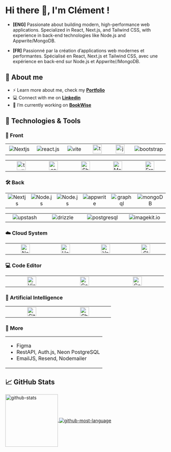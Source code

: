 <h1 align="left"> Hi there 👋, I'm Clément !</h1>

- **[ENG]** Passionate about building modern, high-performance web applications. Specialized in React, Next.js, and Tailwind CSS, with experience in back-end technologies like Node.js and Appwrite/MongoDB.

- **[FR]** Passionné par la création d’applications web modernes et performantes. Spécialisé en React, Next.js et Tailwind CSS, avec une expérience en back-end sur Node.js et Appwrite//MongoDB.

<h2 align="left">📖 About me</h2>

- ⚡ Learn more about me, check my **[Portfolio](https://cmadiot.vercel.app/)**
- 💻 Connect with me on **[Linkedin](https://www.linkedin.com/feed/)**
- 🔭 I’m currently working on **[BookWise](https://github.com/ClementMadiot/BookWise-nextjs-app)**

<h2 align="left">🔧 Technologies & Tools</h2>

<h3 align="left">🎨 Front</h3>

<table>
  <tr>
    <td align="center" width="150">
        <img src="https://img.shields.io/badge/next.js-000000?style=for-the-badge&logo=nextdotjs&logoColor=white" alt="Nextjs" />
    </td>
    <td align="center" width="150">
        <img src="https://img.shields.io/badge/-React_JS-black?style=for-the-badge&logoColor=white&logo=react&color=61DAFB" alt="react.js" />
    </td>
    <td align="center" width="150">
        <img src="https://img.shields.io/badge/-Vite-black?style=for-the-badge&logoColor=white&logo=vite&color=646CFF" alt="vite" />
    </td>
    <td align="center" width="150">
        <img src="https://img.shields.io/badge/-TypeScript-black?style=for-the-badge&logoColor=white&logo=typescript&color=3178C6" height="28px" alt="typescript" />
    </td>
    <td align="center" width="150">
       <img src="https://shields.io/badge/JavaScript-F7DF1E?logo=JavaScript&logoColor=000&style=flat-square" height="28px" alt="javascript" />
    </td>
    <td align="center" width="150">
        <img src="https://img.shields.io/badge/Bootstrap-563D7C?style=for-the-badge&logo=bootstrap&logoColor=white" alt="bootstrap"/>
    </td>
  </tr>
</table>
<table>
  <tr>
    <td align="center" width="150">
        <img src="https://img.shields.io/badge/-Tailwind_CSS-black?style=for-the-badge&logoColor=white&logo=tailwindcss&color=06B6D4" height="28px" alt="tailwindcss" />
    </td>
    <td align="center" width="150">
        <img src="https://img.shields.io/badge/Sass-CC6699?style=flat-square&logo=Sass&logoColor=white" height="28px" alt="sass" />
    </td>
    <td align="center" width="150">
        <img src="https://img.shields.io/badge/shadcn/ui-000000?style=for-the-badge&logo=shadcn/ui&logoColor=white" height="28px" alt="ShadCDN/UI" />
    </td>
    <td align="center" width="150">
        <img src="https://img.shields.io/badge/Material%20UI-007FFF?style=for-the-badge&logo=mui&logoColor=white" height="28px" alt="Material UI" />
    </td>
    <td align="center" width="150">
        <img src="https://img.shields.io/badge/framer_motion-ffca28?style=for-the-badge&logo=framer&logoColor=%23ffffff&color=%237178f6" height="28px" alt="Framer-motion" />
    </td>
    
  </tr>
</table>

<h3 align="left">🛠 Back</h3>
<table>
  <tr>
    <td align="center" width="150">
        <img src="https://img.shields.io/badge/next.js-000000?style=for-the-badge&logo=nextdotjs&logoColor=white" alt="Nextjs" />
    </td>
    <td align="center" width="150">
        <img src="https://img.shields.io/badge/node.js-339933?style=for-the-badge&logo=Node.js&logoColor=white" alt="Node.js" />
    </td>
    <td align="center" width="150">
        <img src="https://img.shields.io/badge/express.js-000000?style=for-the-badge&logo=express&logoColor=white" alt="Node.js" />
    </td>
        <td align="center" width="150">
<img src="https://img.shields.io/badge/-Appwrite-black?style=for-the-badge&logoColor=white&logo=appwrite&color=FD366E" alt="appwrite" />
    </td>
    <td align="center" width="150">
<img src="https://img.shields.io/badge/GraphQl-E10098?style=for-the-badge&logo=graphql&logoColor=white" alt="graphql" />
    </td>
            <td align="center" width="150">
<img src="https://img.shields.io/badge/-MongoDB-13aa52?style=for-the-badge&logo=mongodb&logoColor=white" alt="mongoDB" />
    </td>
  </tr>
</table>

<table>
  <tr>
    <td align="center" width="150">
        <img src="https://img.shields.io/badge/-Upstash-black?style=for-the-badge&logoColor=white&logo=upstash&color=00E9A3" alt="upstash" />
    </td>
    <td align="center" width="150">
        <img src="https://img.shields.io/badge/-Drizzle-black?style=for-the-badge&logoColor=green&logo=drizzle&color=000000" alt="drizzle" />
    </td>
    <td align="center" width="150">
        <img src="https://img.shields.io/badge/-PostgreSQL-black?style=for-the-badge&logoColor=white&logo=postgresql&color=4169E1" alt="postgresql" />
    </td>
    <td align="center" width="150">
        <img src="https://img.shields.io/badge/Imagekit.io-0450D5?style=for-the-badge&labelColor=0450D5" alt="imagekit.io" />
    </td>
  </tr>
</table>


  <h3 align="left">☁️ Cloud System</h3>
  <div>
    
  <table>
    <td align="center" width="150">
      <img src="https://img.shields.io/badge/Netlify-%23000000.svg?logo=netlify&logoColor=#00C7B7" height="28px" alt="Netlify" />
    </td>
    <td align="center" width="150">
      <img src="https://img.shields.io/badge/Hostinger-673DE6?logo=hostinger&logoColor=fff" height="28px" alt="Hostinger" />
    </td>
    <td align="center" width="150">
      <img src="https://img.shields.io/badge/Vercel-%23000000.svg?logo=vercel&logoColor=white" height="28px" alt="Vercel" />
    </td>
    <td align="center" width="150">
      <img src="https://img.shields.io/badge/Cloudflare-F38020?logo=Cloudflare&logoColor=white" height="28px" alt="Cloudflare" />
    </td>
  </table
  </div>

  <h3 align="left">💻 Code Editor</h3>
  <div>
  <table>
    <td align="center" width="150">
      <img src="https://custom-icon-badges.demolab.com/badge/Visual%20Studio%20Code-0078d7.svg?logo=vsc&logoColor=white" height="28px" alt="Visual Studio Code" />
    </td>
    <td align="center" width="150">
      <img src="https://img.shields.io/badge/CodePen-white?&logo=codepen&logoColor=black" height="28px" alt="CodePen" />
    </td>
    <td align="center" width="150">
      <img src="https://img.shields.io/badge/CodeSandbox-151515?logo=codesandbox&logoColor=fff" height="28px" alt="CodeSandbox" />
    </td>
  </table
  </div>
  

  <h3 align="left">🤖 Artificial Intelligence</h3>
   <div>
  <table>
    <td align="center" width="150">
      <img src="https://img.shields.io/badge/GitHub%20Copilot-000?logo=githubcopilot&logoColor=fff" height="28px" alt="GitHub Copilot" />
    </td>
    <td align="center" width="150">
      <img src="https://img.shields.io/badge/ChatGPT-74aa9c?logo=openai&logoColor=white" height="28px" alt="ChatGPT" />
    </td>
  </table
  </div>

  
<h3 align="left">📁 More</h3>
<table>
  <td>
    <ul>
      <li>Figma</li>
      <li>RestAPI, Auth.js, Neon PostgreSQL</li>
      <li>EmailJS, Resend, Nodemailer</li>
    </ul>
  </td>
</table>

<h2 align="left">📈 GitHub Stats</h2>

<a href="https://github.com/ClementMadiot/ClementMadiot">
<img align="center" height="165" src="https://github-readme-stats.vercel.app/api?username=ClementMadiot&theme=vue-dark&show_icons=true&hide_border=true&count_private=true" alt="github-stats" />
</a>
<a href="https://github.com/ClementMadiot/ClementMadiot">
<img align="center" src="https://github.com/user-attachments/assets/ad9670e3-b2fb-4221-87bc-288824c80b41" alt="github-most-language" />
</a>






